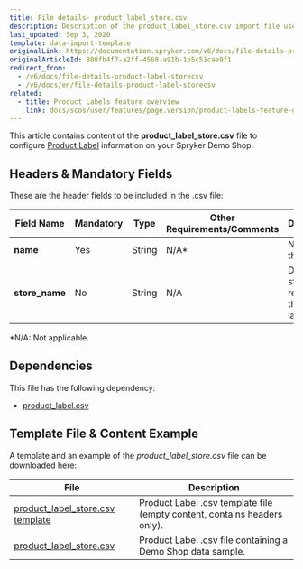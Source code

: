 ```yaml
---
title: File details- product_label_store.csv
description: Description of the product_label_store.csv import file used to import store relations of product labels.
last_updated: Sep 3, 2020
template: data-import-template
originalLink: https://documentation.spryker.com/v6/docs/file-details-product-label-storecsv
originalArticleId: 808fb4f7-a2ff-4568-a91b-1b5c51cae9f1
redirect_from:
  - /v6/docs/file-details-product-label-storecsv
  - /v6/docs/en/file-details-product-label-storecsv
related:
  - title: Product Labels feature overview
    link: docs/scos/user/features/page.version/product-labels-feature-overview.html
---
```


This article contains content of the **product_label_store.csv** file to configure [Product Label](/docs/scos/user/features/{{page.version}}/product-labels-feature-overview.html) information on your Spryker Demo Shop.

## Headers & Mandatory Fields 
These are the header fields to be included in the .csv file:

| Field Name | Mandatory | Type | Other Requirements/Comments | Description |
| --- | --- | --- | --- | --- |
| **name** | Yes | String |N/A* | Name of the label. |
| **store_name** | No | String |N/A | Defines the store realtion of the product label. |
*N/A: Not applicable.


## Dependencies

This file has the following dependency:
*    [product_label.csv](/docs/scos/dev/data-import/{{page.version}}/data-import-categories/merchandising-setup/product-merchandising/file-details-product-label.csv.html)

## Template File & Content Example
A template and an example of the *product_label_store.csv*  file can be downloaded here:

| File | Description |
| --- | --- |
| [product_label_store.csv template](https://spryker.s3.eu-central-1.amazonaws.com/docs/Developer+Guide/Back-End/Data+Manipulation/Data+Ingestion/Data+Import/Data+Import+Categories/Merchandising+Setup/Product+Merchandising/Template+product_label_store.csv) | Product Label .csv template file (empty content, contains headers only). |
| [product_label_store.csv](https://spryker.s3.eu-central-1.amazonaws.com/docs/Developer+Guide/Back-End/Data+Manipulation/Data+Ingestion/Data+Import/Data+Import+Categories/Merchandising+Setup/Product+Merchandising/product_label_store.csv) | Product Label .csv file containing a Demo Shop data sample. |
